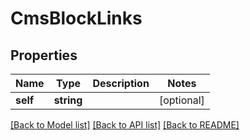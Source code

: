 # CmsBlockLinks

## Properties
Name | Type | Description | Notes
------------ | ------------- | ------------- | -------------
**self** | **string** |  | [optional] 

[[Back to Model list]](../../README.md#documentation-for-models) [[Back to API list]](../../README.md#documentation-for-api-endpoints) [[Back to README]](../../README.md)

